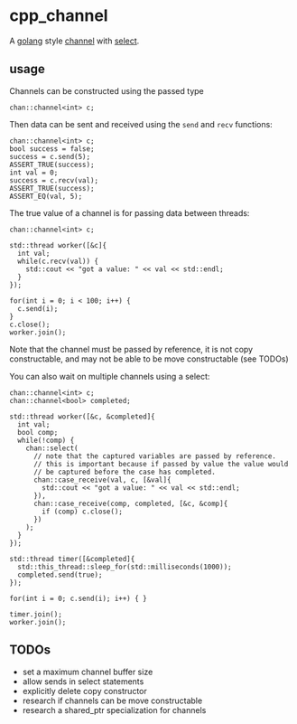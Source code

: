 # cpp_channel

A [golang](https://golang.org) style [channel](https://golang.org/ref/spec#Channel_types) with [select](https://golang.org/ref/spec#Select_statements).  

## usage

Channels can be constructed using the passed type

```
chan::channel<int> c;
```

Then data can be sent and received using the `send` and `recv` functions:

```
chan::channel<int> c;
bool success = false;
success = c.send(5);
ASSERT_TRUE(success);
int val = 0;
success = c.recv(val);
ASSERT_TRUE(success);
ASSERT_EQ(val, 5);
```

The true value of a channel is for passing data between threads:

```
chan::channel<int> c;

std::thread worker([&c]{
  int val;
  while(c.recv(val)) {
    std::cout << "got a value: " << val << std::endl;
  }
});

for(int i = 0; i < 100; i++) {
  c.send(i);
}
c.close();
worker.join();
```

Note that the channel must be passed by reference, it is not copy constructable, and may not be able to be move constructable (see TODOs)

You can also wait on multiple channels using a select:

```
chan::channel<int> c;
chan::channel<bool> completed;

std::thread worker([&c, &completed]{
  int val;
  bool comp;
  while(!comp) {
    chan::select(
      // note that the captured variables are passed by reference.
      // this is important because if passed by value the value would
      // be captured before the case has completed.
      chan::case_receive(val, c, [&val]{
        std::cout << "got a value: " << val << std::endl;
      }),
      chan::case_receive(comp, completed, [&c, &comp]{
        if (comp) c.close();
      })
    );
  }
});

std::thread timer([&completed]{
  std::this_thread::sleep_for(std::milliseconds(1000));
  completed.send(true);
});

for(int i = 0; c.send(i); i++) { }

timer.join();
worker.join();
```

## TODOs
- set a maximum channel buffer size
- allow sends in select statements
- explicitly delete copy constructor
- research if channels can be move constructable
- research a shared_ptr specialization for channels
